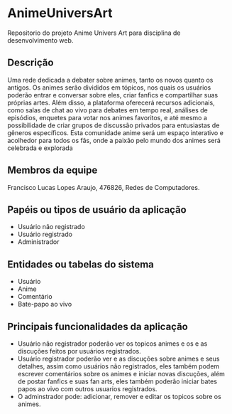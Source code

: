 # AnimeUniversArt
Repositorio do projeto Anime Univers Art para disciplina de  desenvolvimento web. 


## Descrição
Uma rede dedicada a debater sobre animes, tanto os novos quanto os antigos. Os animes serão divididos em tópicos, nos quais os usuários poderão entrar e conversar sobre eles, criar fanfics e compartilhar suas próprias artes. Além disso, a plataforma oferecerá recursos adicionais, como salas de chat ao vivo para debates em tempo real, análises de episódios, enquetes para votar nos animes favoritos, e até mesmo a possibilidade de criar grupos de discussão privados para entusiastas de gêneros específicos. Esta comunidade anime será um espaço interativo e acolhedor para todos os fãs, onde a paixão pelo mundo dos animes será celebrada e explorada

## Membros da equipe
Francisco Lucas Lopes Araujo, 476826, Redes de Computadores.

## Papéis ou tipos de usuário da aplicação

- Usuário não registrado
- Usuário registrado
- Administrador

## Entidades ou tabelas do sistema

- Usuário
- Anime
- Comentário
- Bate-papo ao vivo 

## Principais funcionalidades da aplicação

- Usuário não registrador poderão ver os topicos animes e os e as discuções feitos por usuários registrados.
- Usuário registrador poderão ver e as discuções sobre animes e seus detalhes, assim como usuários não registrados, eles também podem escrever comentários sobre os animes e iniciar novas discuções, além de postar fanfics e suas fan arts, eles também poderão iniciar bates papos ao vivo com outros usuarios registrados.
- O adminstrador pode: adicionar, remover e editar os topicos sobre os animes.
